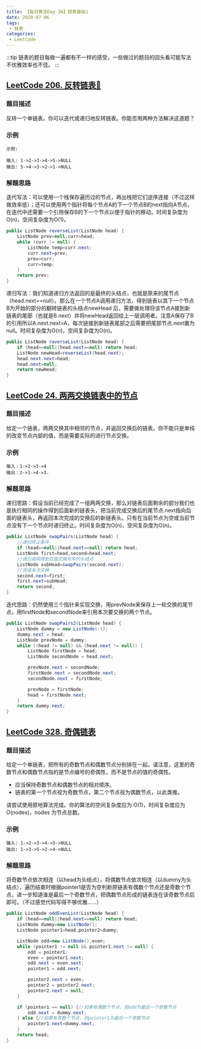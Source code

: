```yaml
---
title: 【每日算法Day 36】链表基础1
date: 2020-07-06
tags:
 - 链表
categories:
 - LeetCode
---
```

:::tip
链表的题目每做一遍都有不一样的感受，一些做过的题目的回头看可能写法不优雅效率也不佳。
:::
<!-- more -->

## [LeetCode 206. 反转链表🚩](https://leetcode-cn.com/problems/reverse-linked-list/)
### 题目描述
反转一个单链表。你可以迭代或递归地反转链表。你能否用两种方法解决这道题？

### 示例
```
示例:

输入: 1->2->3->4->5->NULL
输出: 5->4->3->2->1->NULL
```
### 解题思路
迭代写法：可以使用一个栈保存遍历过的节点，再出栈把它们逆序连接（不过这样做效率低）；还可以使用两个指针将每个节点A的下一个节点B的next指向A节点，在迭代中还需要一个引用保存B的下一个节点以便于指针的移动。时间复杂度为O(n)，空间复杂度为O(1)。
```java
public ListNode reverseList(ListNode head) {
    ListNode prev=null,curr=head;
    while (curr != null) {
        ListNode temp=curr.next;
        curr.next=prev;
        prev=curr;
        curr=temp;
    }
    return prev;
}
```
递归写法：我们知道递归方法返回的是最终的头结点，也就是原来的尾节点（head.next==null）。那么在一个节点A调用递归方法，得到链表以其下一个节点B为开始的部分的翻转链表的头结点newHead
后，需要做处理将该节点A接到新链表的尾部（也就是B.next）并将newHead返回给上一层调用者。注意A保存了B的引用所以A.next.next=A，每次链接到新链表尾部之后需要把尾部节点.next置为null。时间复杂度为O(n)，空间复杂度为O(n)。
```java
public ListNode reverseList(ListNode head) {
    if (head==null||head.next==null) return head;
    ListNode newHead=reverseList(head.next);
    head.next.next=head;
    head.next=null;
    return newHead;
}
```

## [LeetCode 24. 两两交换链表中的节点](https://leetcode-cn.com/problems/swap-nodes-in-pairs/)
### 题目描述
给定一个链表，两两交换其中相邻的节点，并返回交换后的链表。你不能只是单纯的改变节点内部的值，而是需要实际的进行节点交换。

### 示例
```
输入：1->2->3->4
输出：2->1->4->3.
```
### 解题思路
递归思路：假设当前已经完成了一组两两交换，那么对链表后面剩余的部分我们也是执行相同的操作得到后面新的链表头，把当前完成交换后的尾节点.next指向后面的链表头，再返回本次完成的交换后的新链表头。只有在当前节点为空或当前节点没有下一个节点时递归终止。时间复杂度为O(n)，空间复杂度为O(n)。
```java
public ListNode swapPairs(ListNode head) {
    //递归终止条件
    if (head==null||head.next==null) return head;
    ListNode first=head,second=head.next;
    //递归调用得到后面交换完毕的头结点
    ListNode subHead=swapPairs(second.next);
    //完成本次交换
    second.next=first;
    first.next=subHead;
    return second;
}
```
迭代思路：仍然使用三个指针来实现交换，用prevNode来保存上一轮交换的尾节点，用firstNode和secondNode来引用本次要交换的两个节点。
```java
public ListNode swapPairs2(ListNode head) {
    ListNode dummy = new ListNode(-1);
    dummy.next = head;
    ListNode prevNode = dummy;
    while ((head != null) && (head.next != null)) {
        ListNode firstNode = head;
        ListNode secondNode = head.next;

        prevNode.next = secondNode;
        firstNode.next = secondNode.next;
        secondNode.next = firstNode;

        prevNode = firstNode;
        head = firstNode.next;
    }
    return dummy.next;
}
```

## [LeetCode 328. 奇偶链表](https://leetcode-cn.com/problems/odd-even-linked-list)
### 题目描述
给定一个单链表，把所有的奇数节点和偶数节点分别排在一起。请注意，这里的奇数节点和偶数节点指的是节点编号的奇偶性，而不是节点的值的奇偶性。
* 应当保持奇数节点和偶数节点的相对顺序。
* 链表的第一个节点视为奇数节点，第二个节点视为偶数节点，以此类推。

请尝试使用原地算法完成。你的算法的空间复杂度应为 O(1)，时间复杂度应为 O(nodes)，nodes 为节点总数。

### 示例
```
输入: 1->2->3->4->5->NULL
输出: 1->3->5->2->4->NULL
```

### 解题思路
将奇数节点依次相连（以head为头结点），将偶数节点依次相连（以dummy为头结点），遍历结束时根据pointer1是否为空判断原链表有偶数个节点还是奇数个节点，进一步知道谁是最后一个奇数节点，把偶数节点形成的链表连在该奇数节点后即可。（不过感觉代码写得不够优雅……）
```java
public ListNode oddEvenList(ListNode head) {
    if (head==null||head.next==null) return head;
    ListNode dummy=new ListNode();
    ListNode pointer1=head,pointer2=dummy;

    ListNode odd=new ListNode(),even;
    while (pointer1 != null && pointer1.next != null) {
        odd = pointer1;
        even = pointer1.next;
        odd.next = even.next;
        pointer1 = odd.next;

        pointer2.next = even;
        pointer2 = pointer2.next;
        pointer2.next = null;
    }

    if (pointer1 == null) {//如果有偶数个节点，则odd为最后一个奇数节点
        odd.next = dummy.next;
    } else {//如果有奇数个节点，则pointer1为最后一个奇数节点
        pointer1.next=dummy.next;
    }
    return head;
}
```